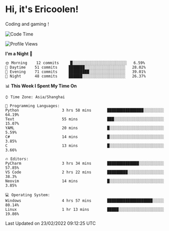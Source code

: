 # Hi, it's Ericoolen!
Coding and gaming！

<!--START_SECTION:waka-->
![Code Time](http://img.shields.io/badge/Code%20Time-183%20hrs%2044%20mins-blue)

![Profile Views](http://img.shields.io/badge/Profile%20Views-4-blue)

**I'm a Night 🦉** 

```text
🌞 Morning    12 commits     █░░░░░░░░░░░░░░░░░░░░░░░░   6.59% 
🌆 Daytime    51 commits     ███████░░░░░░░░░░░░░░░░░░   28.02% 
🌃 Evening    71 commits     █████████░░░░░░░░░░░░░░░░   39.01% 
🌙 Night      48 commits     ██████░░░░░░░░░░░░░░░░░░░   26.37%

```


📊 **This Week I Spent My Time On** 

```text
⌚︎ Time Zone: Asia/Shanghai

💬 Programming Languages: 
Python                   3 hrs 58 mins       ████████████████░░░░░░░░░   64.19% 
Text                     55 mins             ███░░░░░░░░░░░░░░░░░░░░░░   15.07% 
YAML                     20 mins             █░░░░░░░░░░░░░░░░░░░░░░░░   5.59% 
C#                       14 mins             █░░░░░░░░░░░░░░░░░░░░░░░░   3.85% 
C                        13 mins             █░░░░░░░░░░░░░░░░░░░░░░░░   3.66%

🔥 Editors: 
PyCharm                  3 hrs 34 mins       ██████████████░░░░░░░░░░░   57.85% 
VS Code                  2 hrs 22 mins       █████████░░░░░░░░░░░░░░░░   38.3% 
Neovim                   14 mins             █░░░░░░░░░░░░░░░░░░░░░░░░   3.85%

💻 Operating System: 
Windows                  4 hrs 57 mins       ████████████████████░░░░░   80.14% 
Linux                    1 hr 13 mins        █████░░░░░░░░░░░░░░░░░░░░   19.86%

```


 Last Updated on 23/02/2022 09:12:25 UTC
<!--END_SECTION:waka-->

